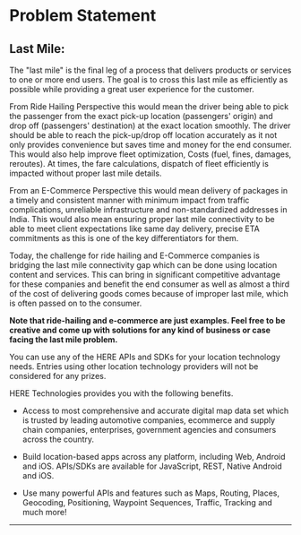 # Problem Statement
## Last Mile:
The "last mile" is the final leg of a process that delivers products or services to one or more end users. The goal is to cross this last mile as efficiently as possible while providing a great user experience for the customer.

From Ride Hailing Perspective this would mean the driver being able to pick the passenger from the exact pick-up location (passengers' origin) and drop off (passengers' destination) at the exact location smoothly. The driver should be able to reach the pick-up/drop off location accurately as it not only provides convenience but saves time and money for the end consumer. This would also help improve fleet optimization, Costs (fuel, fines, damages, reroutes). At times, the fare calculations, dispatch of fleet efficiently is impacted without proper last mile details.

From an E-Commerce Perspective this would mean delivery of packages in a timely and consistent manner with minimum impact from traffic complications, unreliable infrastructure and non-standardized addresses in India. This would also mean ensuring proper last mile connectivity to be able to meet client expectations like same day delivery, precise ETA commitments as this is one of the key differentiators for them.

Today, the challenge for ride hailing and E-Commerce companies is bridging the last mile connectivity gap which can be done using location content and services. This can bring in significant competitive advantage for these companies and benefit the end consumer as well as almost a third of the cost of delivering goods comes because of improper last mile, which is often passed on to the consumer.

**Note that ride-hailing and e-commerce are just examples. Feel free to be creative and come up with solutions for any kind of business or case facing the last mile problem.**

You can use any of the HERE APIs and SDKs for your location technology needs. Entries using other location technology providers will not be considered for any prizes.

HERE Technologies provides you with the following benefits.

* Access to most comprehensive and accurate digital map data set which is trusted by leading automotive companies, ecommerce and supply chain companies, enterprises, government agencies and consumers across the country.

* Build location-based apps across any platform, including Web, Android and iOS. APIs/SDKs are available for JavaScript, REST, Native Android and iOS.

* Use many powerful APIs and features such as Maps, Routing, Places, Geocoding, Positioning, Waypoint Sequences, Traffic, Tracking and much more!
***
